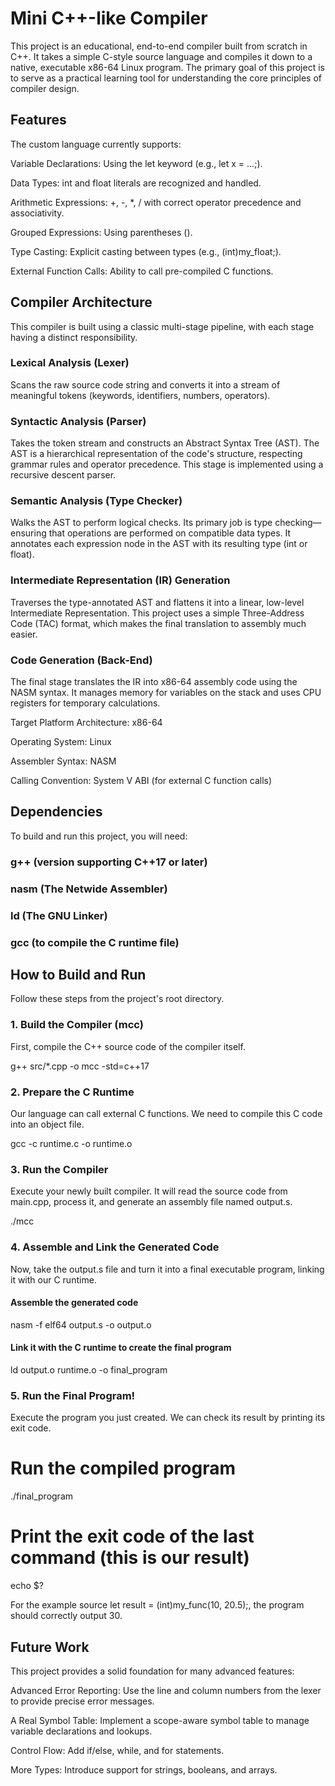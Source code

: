 # Mini C++-like Compiler
This project is an educational, end-to-end compiler built from scratch in C++. It takes a simple C-style source language and compiles it down to a native, executable x86-64 Linux program. The primary goal of this project is to serve as a practical learning tool for understanding the core principles of compiler design.

## Features
The custom language currently supports:

Variable Declarations: Using the let keyword (e.g., let x = ...;).

Data Types: int and float literals are recognized and handled.

Arithmetic Expressions: +, -, *, / with correct operator precedence and associativity.

Grouped Expressions: Using parentheses ().

Type Casting: Explicit casting between types (e.g., (int)my_float;).

External Function Calls: Ability to call pre-compiled C functions.

## Compiler Architecture
This compiler is built using a classic multi-stage pipeline, with each stage having a distinct responsibility.

### Lexical Analysis (Lexer)

Scans the raw source code string and converts it into a stream of meaningful tokens (keywords, identifiers, numbers, operators).

### Syntactic Analysis (Parser)

Takes the token stream and constructs an Abstract Syntax Tree (AST). The AST is a hierarchical representation of the code's structure, respecting grammar rules and operator precedence. This stage is implemented using a recursive descent parser.

### Semantic Analysis (Type Checker)

Walks the AST to perform logical checks. Its primary job is type checking—ensuring that operations are performed on compatible data types. It annotates each expression node in the AST with its resulting type (int or float).

### Intermediate Representation (IR) Generation

Traverses the type-annotated AST and flattens it into a linear, low-level Intermediate Representation. This project uses a simple Three-Address Code (TAC) format, which makes the final translation to assembly much easier.

### Code Generation (Back-End)

The final stage translates the IR into x86-64 assembly code using the NASM syntax. It manages memory for variables on the stack and uses CPU registers for temporary calculations.

Target Platform
Architecture: x86-64

Operating System: Linux

Assembler Syntax: NASM

Calling Convention: System V ABI (for external C function calls)

## Dependencies
To build and run this project, you will need:

### g++ (version supporting C++17 or later)

### nasm (The Netwide Assembler)

### ld (The GNU Linker)

### gcc (to compile the C runtime file)

## How to Build and Run
Follow these steps from the project's root directory.

### 1. Build the Compiler (mcc)
First, compile the C++ source code of the compiler itself.

g++ src/*.cpp -o mcc -std=c++17

### 2. Prepare the C Runtime
Our language can call external C functions. We need to compile this C code into an object file.

gcc -c runtime.c -o runtime.o

### 3. Run the Compiler
Execute your newly built compiler. It will read the source code from main.cpp, process it, and generate an assembly file named output.s.

./mcc

### 4. Assemble and Link the Generated Code
Now, take the output.s file and turn it into a final executable program, linking it with our C runtime.

#### Assemble the generated code
nasm -f elf64 output.s -o output.o

#### Link it with the C runtime to create the final program
ld output.o runtime.o -o final_program

### 5. Run the Final Program!
Execute the program you just created. We can check its result by printing its exit code.

# Run the compiled program
./final_program

# Print the exit code of the last command (this is our result)
echo $?

For the example source let result = (int)my_func(10, 20.5);, the program should correctly output 30.

## Future Work
This project provides a solid foundation for many advanced features:

Advanced Error Reporting: Use the line and column numbers from the lexer to provide precise error messages.

A Real Symbol Table: Implement a scope-aware symbol table to manage variable declarations and lookups.

Control Flow: Add if/else, while, and for statements.

More Types: Introduce support for strings, booleans, and arrays.